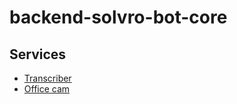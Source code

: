 # backend-solvro-bot-core

## Services

- [Transcriber](https://github.com/Solvro/backend-solvro-bot-transcriber)
- [Office cam](https://github.com/Solvro/hardware-solvro-bot-office-cam)
